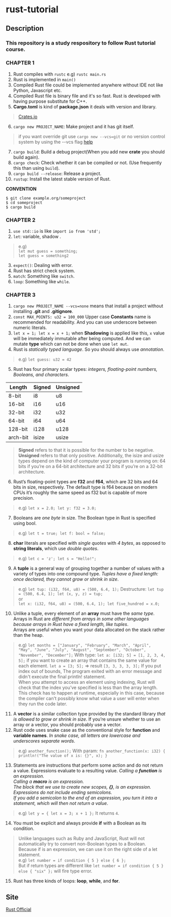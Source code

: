 # rust-tutorial

## Description
### This repository is a study respository to follow Rust tutorial course.

### CHAPTER 1
1. Rust compiles with `rustc` e.g) `rustc main.rs`
2. Rust is implemented in `main()`
3. Compiled Rust file could be implemented anywhere without IDE not like Python, Javascript etc.
4. Compiled Rust file is binary file and it's so fast. Rust is developed with having purpose substitute for C++.
5. **Cargo.toml** is kind of **package.json** it deals with version and library.
> [Crates.io](https://crates.io/)
6. `cargo new PROJECT_NAME`: Make project and it has git itself.
> if you want override git use `cargo new --vcs=git` or no version control system by using the --vcs flag [help](https://doc.rust-lang.org/book/ch01-03-hello-cargo.html)
7. `cargo build`: Build a debug project(When you add new **crate** you should build again).
8. `cargo check`: Check whether it can be compiled or not. (Use frequently this than using `build`).
9. `cargo build --release`: Release a project.
10. `rustup`: Install the latest stable version of Rust.

**CONVENTION**
```
$ git clone example.org/someproject
$ cd someproject
$ cargo build
```

### CHAPTER 2
1. `use std::io` is like `import io from 'std';` 
2. `let`: variable, shadow .
> e.g) <br/>`let mut guess = something;`<br/>`let guess = something2`
3. `expect()`: Dealing with error.
4. Rust has strict check system.
5. `match`: Something like `switch`.
6. `loop`: Something like `while`.

### CHAPTER 3
1. `cargo new PROJECT_NAME --vcs=none` means that install a project without installing **.git** and **.gitignore**.
2. `const MAX_POINTS: u32 = 100_000` Upper case **Constants** name is recommended for readability. And you can use underscore between numeric literals.
3. `let x = 1; let x = x + 1;` when **Shadowing** is applied like this, `x` value will be immediately immutable after being computed. And we can mutate **type** which can not be done when use `let mut`.
4. Rust is *statically typed language*. So you should always use *annotation*. 
> e.g) `let guess: u32 = 42` 
5. Rust has four primary scalar types: *integers, floating-point numbers, Booleans, and characters*.

Length | Signed | Unsigned
------------ | ------------- | -------------
8-bit | i8 | u8
16-bit | i16 | u16
32-bit | i32 | u32
64-bit | i64 | u64
128-bit | i128 | u128
arch-bit | isize | usize

> **Signed** refers to that it is possible for the number to be negative. **Unsigned** refers to that only positive.
> Additionally, the isize and usize types depend on the kind of computer your program is running on: 64 bits if you’re on a 64-bit architecture and 32 bits if you’re on a 32-bit architecture.
6. Rust’s floating-point types are **f32** and **f64**, which are 32 bits and 64 bits in size, respectively. The default type is f64 because on modern CPUs it’s roughly the same speed as f32 but is capable of more precision. 
> e.g) `let x = 2.0; let y: f32 = 3.0;`
7. Booleans are *one byte* in size. The Boolean type in Rust is specified using bool. 
> e.g) `let t = true; let f: bool = false;`
8. **char** literals are specified with *single quotes* with *4 bytes*, as opposed to **string literals**, which use *double quotes*. 
> e.g) `let c = 'z'; let s = "Hello!";`
9. A **tuple** is a general way of grouping together a number of values with a variety of types into one compound type. *Tuples have a fixed length: once declared, they cannot grow or shrink in size*. 
> e.g) `let tup: (i32, f64, u8) = (500, 6.4, 1);`
> Destructure: `let tup = (500, 6.4, 1); let (x, y, z) = tup;`<br/>or<br/>`let x: (i32, f64, u8) = (500, 6.4, 1); let five_hundred = x.0;`
10. Unlike a tuple, every element of an **array** must have the *same type*. Arrays in Rust are *different from arrays in some other languages because arrays in Rust have a fixed length, like tuples*.<br/> Arrays are useful when you want your data allocated on the stack rather than the heap. 
> e.g) `let months = ["January", "February", "March", "April", "May", "June", "July", "August", "September", "October", "November", "December"];`
> With type: `let a: [i32; 5] = [1, 2, 3, 4, 5];`
> if you want to create an array that contains the same value for each element. `let a = [3; 5];` => result `[3, 3, 3, 3, 3];`
> If you put index out of bounds, The program exited with an error message and didn't execute the final println! statement.<br/>When you attempt to access an element using indexing, Rust will check that the index you’ve specified is less than the array length.<br/>This check has to happen at runtime, especially in this case, because the compiler can't possibly know what value a user will enter when they run the code later.
11. A **vector** is a similar collection type provided by the standard library *that is allowed to grow or shrink in size*. If you’re unsure whether to use an array or a vector, you should probably use a vector.
12. Rust code uses snake case as the conventional style for **function** and **variable names**. *In snake case, all letters are lowercase and underscores separate words*.
> e.g) `another_function();`
> With param: `fn another_function(x: i32) { println!("The value of x is: {}", x); }`
13. Statements are instructions that perform some action and do not return a value. Expressions evaluate to a resulting value. *Calling a **function** is an expression.<br/>Calling a **macro** is an expression.<br/>The block that we use to create new scopes, **{}**, is an expression.<br/>Expressions do not include ending semicolons.<br/>If you add a semicolon to the end of an expression, you turn it into a statement, which will then not return a value*.
> e.g) `let y = { let x = 3; x + 1 };` It returns `4`.
14. You must be explicit and always provide **if** with a Boolean as its condition. 
> Unlike languages such as Ruby and JavaScript, Rust will not automatically try to convert non-Boolean types to a Boolean.<br/>Because if is an expression, we can use it on the right side of a let statement.<br/>e.g) `let number = if condition { 5 } else { 6 };`<br/>But if return types are different like `let number = if condition { 5 } else { "six" };` will fire type error.
15. Rust has three kinds of loops: **loop**, **while**, and **for**.

## Site
[Rust Official](https://www.rust-lang.org/learn)